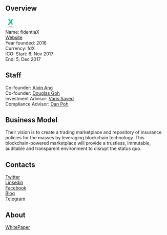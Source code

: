 ## Overview
![logo](../projects/logo/fidentiax.png)  
Name: fidentiaX  
[Website](https://www.fidentiax.com/)  
Year founded: 2016  
Currency: fdX  
ICO: Start: 6. Nov 2017  
End: 5. Dec 2017
## Staff
Co-founder: [Alvin Ang](../people/alvin_ang.md)  
Co-founder: [Douglas Goh](../people/douglas_goh.md)  
Investment Advisor: [Varis Sayed](../people/varis_sayed.md)  
Compliance Advisor: [Dan Poh](../people/dan_poh.md)
## Business Model
Their vision is to create a trading marketplace and repository of insurance policies for the masses by leveraging blockchain technology. This blockchain-powered marketplace will provide a trustless, immutable, auditable and transparent environment to disrupt the status quo.
## Contacts  
[Twitter](https://twitter.com/fidentiaX)  
[Linkedin](https://www.linkedin.com/company/13432590/)  
[Facebook](https://www.facebook.com/fidentiaX/)      
[Blog](https://medium.com/@fidentiaX/)  
[Telegram](https://t.me/fidentiaX)
## About  
[WhitePaper](https://www.fidentiax.com/webfiles/1509377107090/pdf/web/viewer.html) 
